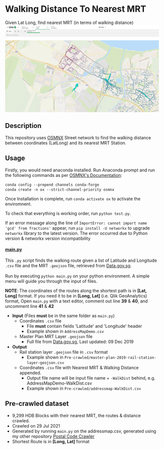 # Walking Distance To Nearest MRT
 Given Lat Long, find nearest MRT (in terms of walking distance)
![Example](/example.png "Example")
## Description
This repository uses [OSMNX](https://github.com/gboeing/osmnx) Street network to find the walking distance between coordinates (LatLong) and its nearest MRT Station. 


## Usage
Firstly, you would need anaconda installed. Run Anaconda prompt and run the following commands as per [OSMNX's Documentation](https://osmnx.readthedocs.io/en/stable/index.html):
```
conda config --prepend channels conda-forge
conda create -n ox --strict-channel-priority osmnx
```
Once Installation is complete, run `conda activate ox` to activate the enviromnent.

To check that everything is working order, run `python test.py`.

If an error message along the line of `ImportError: cannot import name 'gcd' from fractions'` appear, run `pip install -U networkx` to upgrade `networkx` library to the latest version. The error occurred due to Python version & networkx version incompatibility


#### <u>main.py</u>
This `.py` script finds the walking route given a list of Latitude and Longitude `.csv` file and the MRT `.geojson` file, retrieved from [Data.gov.sg](https://data.gov.sg/dataset/master-plan-2019-rail-station-layer). <br/><br/>
Run by executing `python main.py` on your python environment. A simple menu will guide you through the input of files.

__NOTE__: The coordinates of the routes along the shortest path is in __[Lat, Long]__ format. If you need it to be in __[Long, Lat]__ (i.e. Qlik GeoAnalytics) format, Open `main.py` with a text editor, comment out line __39__ & __40__, and uncomment line __41__ & __42__
* __Input__ (Files __must__ be in the same folder as `main.py`)
    * Coordinates `.csv` file 
        * File __must__ contain fields 'Latitude' and 'Longitude' header
        * Example shown in `AddressMapDemo.csv`
    * Master Plan MRT Layer `.geojson` file 
        * Full file from [Data.gov.sg](https://data.gov.sg/dataset/master-plan-2019-rail-station-layer), Last updated: 09 Dec 2019
* __Output__
    * Rail station layer `.geojson` file in `.csv` format 
        * Example shown in `Pre-crawled/master-plan-2019-rail-station-layer-geojson.csv`
    * Coordinates `.csv` file with Nearest MRT & Walking Distance appended. 
        * Output file name will be input file name + `-WalkDist` behind, e.g. AddressMapDemo-WalkDist.csv
        * Example shown in `Pre-crawled/addressmap-WalkDist.csv`
    
        
## Pre-crawled dataset
* 9,299 HDB Blocks with their nearest MRT, the routes & distance crawled.
* Crawled on 29 Jul 2021
* Generated by running `main.py` on the addressmap.csv, generated using my other repository [Postal Code Crawler](https://github.com/manekiyong/Postal-Code-Crawler)
* Shortest Route is in __[Long, Lat]__ format